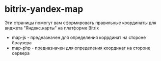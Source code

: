 # bitrix-yandex-map
Эти страницы помогут вам сформировать правильные координаты для виджета "Яндекс.карты" на платформе Bitrix
- map-js - предназначен для определения коррдинат на стороне браузера
- map-php - предназначен для определения координат на стороне сервера
